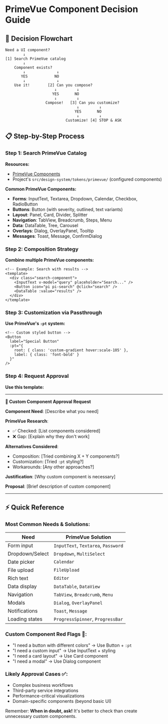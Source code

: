 # PrimeVue Component Decision Guide

## 🚦 Decision Flowchart

```
Need a UI component?
        ↓
[1] Search PrimeVue catalog
        ↓
    Component exists?
        ↓              ↓
       YES            NO
        ↓              ↓
    Use it!        [2] Can you compose?
                      ↓         ↓
                     YES       NO
                      ↓         ↓
                  Compose!   [3] Can you customize?
                                ↓         ↓
                               YES       NO
                                ↓         ↓
                           Customize! [4] STOP & ASK
```

## 📋 Step-by-Step Process

### Step 1: Search PrimeVue Catalog
**Resources:**
- [PrimeVue Components](https://primevue.org/components/)
- Project's `src/design-system/tokens/primevue/` (configured components)

**Common PrimeVue Components:**
- **Forms**: InputText, Textarea, Dropdown, Calendar, Checkbox, RadioButton
- **Buttons**: Button (with severity, outlined, text variants)
- **Layout**: Panel, Card, Divider, Splitter
- **Navigation**: TabView, Breadcrumb, Steps, Menu
- **Data**: DataTable, Tree, Carousel
- **Overlays**: Dialog, OverlayPanel, Tooltip
- **Messages**: Toast, Message, ConfirmDialog

### Step 2: Composition Strategy
**Combine multiple PrimeVue components:**
```vue
<!-- Example: Search with results -->
<template>
  <div class="search-component">
    <InputText v-model="query" placeholder="Search..." />
    <Button icon="pi pi-search" @click="search" />
    <DataTable :value="results" />
  </div>
</template>
```

### Step 3: Customization via Passthrough
**Use PrimeVue's `:pt` system:**
```vue
<!-- Custom styled button -->
<Button 
  label="Special Button"
  :pt="{
    root: { class: 'custom-gradient hover:scale-105' },
    label: { class: 'font-bold' }
  }"
/>
```

### Step 4: Request Approval
**Use this template:**

---

**🛑 Custom Component Approval Request**

**Component Need**: [Describe what you need]

**PrimeVue Research**:
- ✅ Checked: [List components considered]
- ❌ Gap: [Explain why they don't work]

**Alternatives Considered**:
- Composition: [Tried combining X + Y components?]
- Customization: [Tried `:pt` styling?]
- Workarounds: [Any other approaches?]

**Justification**: [Why custom component is necessary]

**Proposal**: [Brief description of custom component]

---

## ⚡ Quick Reference

### Most Common Needs & Solutions:

| Need | PrimeVue Solution |
|------|------------------|
| Form input | `InputText`, `Textarea`, `Password` |
| Dropdown/Select | `Dropdown`, `MultiSelect` |
| Date picker | `Calendar` |
| File upload | `FileUpload` |
| Rich text | `Editor` |
| Data display | `DataTable`, `DataView` |
| Navigation | `TabView`, `Breadcrumb`, `Menu` |
| Modals | `Dialog`, `OverlayPanel` |
| Notifications | `Toast`, `Message` |
| Loading states | `ProgressSpinner`, `ProgressBar` |

### Custom Component Red Flags 🚩:
- "I need a button with different colors" → Use Button + `:pt`
- "I need a custom input" → Use InputText + styling
- "I need a card layout" → Use Card component
- "I need a modal" → Use Dialog component

### Likely Approval Cases ✅:
- Complex business workflows
- Third-party service integrations  
- Performance-critical visualizations
- Domain-specific components (beyond basic UI)

Remember: **When in doubt, ask!** It's better to check than create unnecessary custom components.
